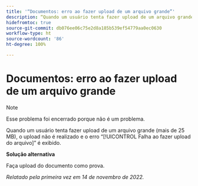 ```yaml
---
title: '“Documentos: erro ao fazer upload de um arquivo grande”'
description: “Quando um usuário tenta fazer upload de um arquivo grande (mais de 25 MB), o upload não é realizado e o erro ‘Falha ao fazer upload do arquivo’ é exibido”
hidefromtoc: true
source-git-commit: db076ee06c75e2d8a185b539ef54779aa0ec0630
workflow-type: ht
source-wordcount: '86'
ht-degree: 100%

---
```



# Documentos: erro ao fazer upload de um arquivo grande

<!--This article is on WF and WFP TOCs-->

>[!NOTE]
>
>Esse problema foi encerrado porque não é um problema.

Quando um usuário tenta fazer upload de um arquivo grande (mais de 25 MB), o upload não é realizado e o erro “[!UICONTROL Falha ao fazer upload do arquivo]” é exibido.

**Solução alternativa**

Faça upload do documento como prova.

_Relatado pela primeira vez em 14 de novembro de 2022._

